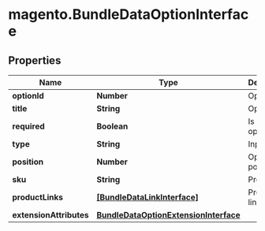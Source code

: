 # magento.BundleDataOptionInterface

## Properties
Name | Type | Description | Notes
------------ | ------------- | ------------- | -------------
**optionId** | **Number** | Option id | [optional] 
**title** | **String** | Option title | [optional] 
**required** | **Boolean** | Is required option | [optional] 
**type** | **String** | Input type | [optional] 
**position** | **Number** | Option position | [optional] 
**sku** | **String** | Product sku | [optional] 
**productLinks** | [**[BundleDataLinkInterface]**](BundleDataLinkInterface.md) | Product links | [optional] 
**extensionAttributes** | [**BundleDataOptionExtensionInterface**](BundleDataOptionExtensionInterface.md) |  | [optional] 



